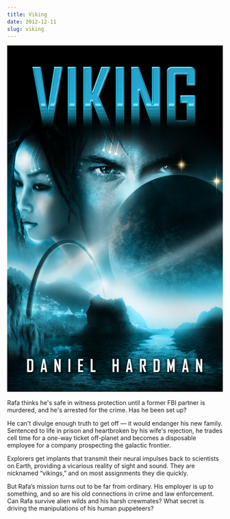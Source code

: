 ```yaml
---
title: Viking
date: 2012-12-11
slug: viking
---
```


<img src="assets/viking-ebook-cover.jpg" />

Rafa thinks he's safe in witness protection until a former FBI partner is murdered, and he's arrested for the crime. Has he been set up?

He can't divulge enough truth to get off &mdash; it would endanger his new family. Sentenced to life in prison and heartbroken by his wife's rejection, he trades cell time for a one-way ticket off-planet and becomes a disposable employee for a company prospecting the galactic frontier.

Explorers get implants that transmit their neural impulses back to scientists on Earth, providing a vicarious reality of sight and sound. They are nicknamed “vikings,” and on most assignments they die quickly.

But Rafa’s mission turns out to be far from ordinary. His employer is up to something, and so are his old connections in crime and law enforcement. Can Rafa survive alien wilds and his harsh crewmates? What secret is driving the manipulations of his human puppeteers?
